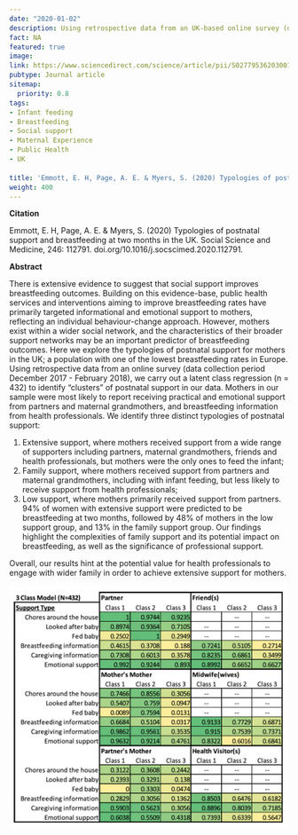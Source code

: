 ```yaml
---
date: "2020-01-02"
description: Using retrospective data from an UK-based online survey (data collection period December 2017 - February 2018), we carry out a latent class regression (n = 432) to identify “clusters” of postnatal support in our data.
fact: NA
featured: true
image: 
link: https://www.sciencedirect.com/science/article/pii/S0277953620300101
pubtype: Journal article
sitemap:
  priority: 0.8
tags:
- Infant feeding
- Breastfeeding
- Social support 
- Maternal Experience
- Public Health
- UK

title: 'Emmott, E. H, Page, A. E. & Myers, S. (2020) Typologies of postnatal support and breastfeeding at two months in the UK. Social Science and Medicine'
weight: 400
---
```

**Citation**

Emmott, E. H, Page, A. E. & Myers, S. (2020) Typologies of postnatal support and breastfeeding at two months in the UK. Social Science and Medicine, 246: 112791. doi.org/10.1016/j.socscimed.2020.112791. 

**Abstract** 


There is extensive evidence to suggest that social support improves breastfeeding outcomes. Building on this evidence-base, public health services and interventions aiming to improve breastfeeding rates have primarily targeted informational and emotional support to mothers, reflecting an individual behaviour-change approach. However, mothers exist within a wider social network, and the characteristics of their broader support networks may be an important predictor of breastfeeding outcomes. Here we explore the typologies of postnatal support for mothers in the UK; a population with one of the lowest breastfeeding rates in Europe. Using retrospective data from an online survey (data collection period December 2017 - February 2018), we carry out a latent class regression (n = 432) to identify “clusters” of postnatal support in our data. Mothers in our sample were most likely to report receiving practical and emotional support from partners and maternal grandmothers, and breastfeeding information from health professionals. We identify three distinct typologies of postnatal support:
1) Extensive support, where mothers received support from a wide range of supporters including partners, maternal grandmothers, friends and health professionals, but mothers were the only ones to feed the infant; 
2) Family support, where mothers received support from partners and maternal grandmothers, including with infant feeding, but less likely to receive support from health professionals;
3) Low support, where mothers primarily received support from partners. 94% of women with extensive support were predicted to be breastfeeding at two months, followed by 48% of mothers in the low support group, and 13% in the family support group. Our findings highlight the complexities of family support and its potential impact on breastfeeding, as well as the significance of professional support. 

Overall, our results hint at the potential value for health professionals to engage with wider family in order to achieve extensive support for mothers.

![alt text](/img/typotable.png) 
